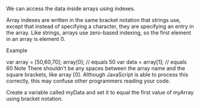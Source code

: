 We can access the data inside arrays using indexes.

Array indexes are written in the same bracket notation that strings use, except that instead of specifying a character, they are specifying an entry in the array. Like strings, arrays use zero-based indexing, so the first element in an array is element 0.

Example

var array = [50,60,70];
array[0]; // equals 50
var data = array[1]; // equals 60
Note
There shouldn't be any spaces between the array name and the square brackets, like array [0]. Although JavaScript is able to process this correctly, this may confuse other programmers reading your code.


Create a variable called myData and set it to equal the first value of myArray using bracket notation.
